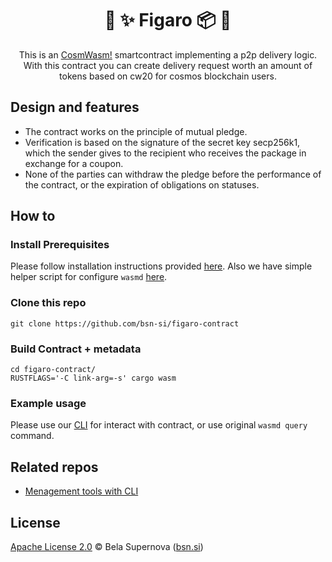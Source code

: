 <h1 align="center">
  🔑 ✨ Figaro 📦 👛
</h1>

<p align="center">
This is an  <a href="https://github.com/CosmWasm/cosmwasm">CosmWasm!</a> smartcontract implementing a p2p delivery logic. <br>
With this contract you can create delivery request worth an amount of tokens based on cw20 for cosmos blockchain users.
</p>

## Design and features
* The contract works on the principle of mutual pledge.
* Verification is based on the signature of the secret key secp256k1, which the sender gives to the recipient who receives the package in exchange for a coupon.
* None of the parties can withdraw the pledge before the performance of the contract, or the expiration of obligations on statuses.

## How to
### Install Prerequisites
Please follow installation instructions provided [here](https://docs.cosmwasm.com/docs/1.0/getting-started/installation). Also we have simple helper script for configure `wasmd` [here](https://github.com/bsn-si/figaro-cli/blob/main/common/setup.sh).

### Clone this repo
```
git clone https://github.com/bsn-si/figaro-contract
```

### Build Contract + metadata
```
cd figaro-contract/
RUSTFLAGS='-C link-arg=-s' cargo wasm
```

### Example usage
Please use our [CLI](https://github.com/bsn-si/figaro-cli) for interact with contract, or use original `wasmd query` command.  

## Related repos
- [Menagement tools with CLI](https://github.com/bsn-si/figaro-cli)

## License
[Apache License 2.0](https://github.com/bsn-si/ocex-smartcontract/blob/main/LICENSE) © Bela Supernova ([bsn.si](https://bsn.si))